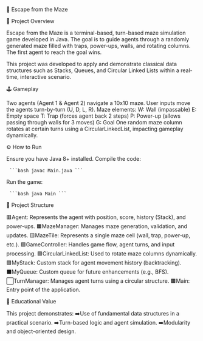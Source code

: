 🧩 Escape from the Maze

🎯 Project Overview

Escape from the Maze is a terminal-based, turn-based maze simulation game developed in Java. The goal is to guide agents through a randomly generated maze filled with traps, power-ups, walls, and rotating columns. The first agent to reach the goal wins.

This project was developed to apply and demonstrate classical data structures such as Stacks, Queues, and Circular Linked Lists within a real-time, interactive scenario.

🕹️ Gameplay

Two agents (Agent 1 & Agent 2) navigate a 10x10 maze.
User inputs move the agents turn-by-turn (U, D, L, R).
Maze elements:
W: Wall (impassable)
E: Empty space
T: Trap (forces agent back 2 steps)
P: Power-up (allows passing through walls for 3 moves)
G: Goal
One random maze column rotates at certain turns using a CircularLinkedList, impacting gameplay dynamically.


⚙️ How to Run

Ensure you have Java 8+ installed.
Compile the code:
<pre> <code>```bash javac Main.java ```</code> </pre>

Run the game:
<pre> <code>```bash java Main ```</code> </pre>

🧱 Project Structure

🟥Agent:	Represents the agent with position, score, history (Stack), and power-ups.
🟧MazeManager:	Manages maze generation, validation, and updates.
🟨MazeTile:	Represents a single maze cell (wall, trap, power-up, etc.).
🟩GameController:	Handles game flow, agent turns, and input processing.
🟦CircularLinkedList:	Used to rotate maze columns dynamically.
🟪MyStack:	Custom stack for agent movement history (backtracking).
⬛️MyQueue:	Custom queue for future enhancements (e.g., BFS).
⬜️TurnManager:	Manages agent turns using a circular structure.
🟫Main:	Entry point of the application.

🧠 Educational Value

This project demonstrates:
➡️Use of fundamental data structures in a practical scenario.
➡️Turn-based logic and agent simulation.
➡️Modularity and object-oriented design.
